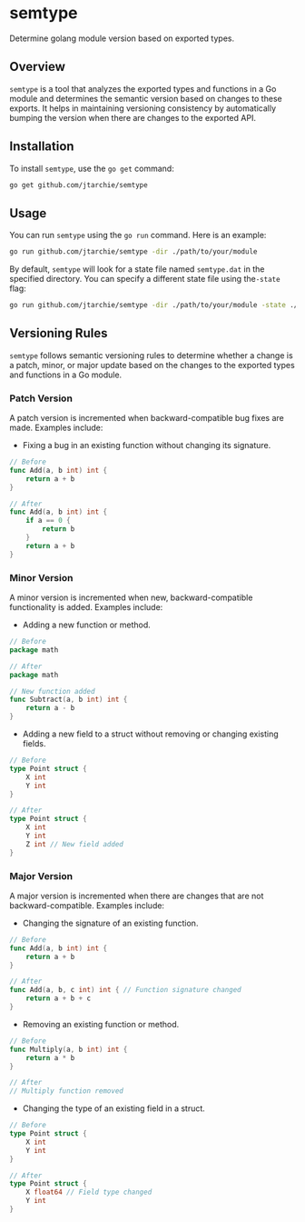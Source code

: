 # semtype

Determine golang module version based on exported types.

## Overview

`semtype` is a tool that analyzes the exported types and functions in a Go
module and determines the semantic version based on changes to these exports. It
helps in maintaining versioning consistency by automatically bumping the version
when there are changes to the exported API.

## Installation

To install `semtype`, use the `go get` command:

```sh
go get github.com/jtarchie/semtype
```

## Usage

You can run `semtype` using the `go run` command. Here is an example:

```sh
go run github.com/jtarchie/semtype -dir ./path/to/your/module
```

By default, `semtype` will look for a state file named `semtype.dat` in the
specified directory. You can specify a different state file using the`-state`
flag:

```sh
go run github.com/jtarchie/semtype -dir ./path/to/your/module -state ./path/to/state/file.dat
```

## Versioning Rules

`semtype` follows semantic versioning rules to determine whether a change is a
patch, minor, or major update based on the changes to the exported types and
functions in a Go module.

### Patch Version

A patch version is incremented when backward-compatible bug fixes are made.
Examples include:

- Fixing a bug in an existing function without changing its signature.

```go
// Before
func Add(a, b int) int {
    return a + b
}

// After
func Add(a, b int) int {
    if a == 0 {
        return b
    }
    return a + b
}
```

### Minor Version

A minor version is incremented when new, backward-compatible functionality is
added. Examples include:

- Adding a new function or method.

```go
// Before
package math

// After
package math

// New function added
func Subtract(a, b int) int {
    return a - b
}
```

- Adding a new field to a struct without removing or changing existing fields.

```go
// Before
type Point struct {
    X int
    Y int
}

// After
type Point struct {
    X int
    Y int
    Z int // New field added
}
```

### Major Version

A major version is incremented when there are changes that are not
backward-compatible. Examples include:

- Changing the signature of an existing function.

```go
// Before
func Add(a, b int) int {
    return a + b
}

// After
func Add(a, b, c int) int { // Function signature changed
    return a + b + c
}
```

- Removing an existing function or method.

```go
// Before
func Multiply(a, b int) int {
    return a * b
}

// After
// Multiply function removed
```

- Changing the type of an existing field in a struct.

```go
// Before
type Point struct {
    X int
    Y int
}

// After
type Point struct {
    X float64 // Field type changed
    Y int
}
```
